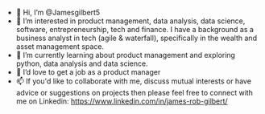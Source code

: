 - 👋 Hi, I’m @Jamesgilbert5
- 👀 I’m interested in product management, data analysis, data science, software, entrepreneurship, tech and finance. I have a background as a business analyst in tech (agile & waterfall), specifically in the wealth and asset management space.
- 🌱 I’m currently learning about product management and exploring python, data analysis and data science. 
- 💞️ I’d love to get a job as a product manager 
- 📫 If you'd like to collaborate with me, discuss mutual interests or have advice or suggestions on projects then please feel free to connect with me on Linkedin: https://www.linkedin.com/in/james-rob-gilbert/

<!---
Jamesgilbert5/Jamesgilbert5 is a ✨ special ✨ repository because its `README.md` (this file) appears on your GitHub profile.
You can click the Preview link to take a look at your changes.
--->

